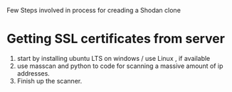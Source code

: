 Few Steps involved in process for creading a Shodan clone 

# Getting SSL certificates from server 
 1. start by installing ubuntu LTS on windows / use Linux , if available
 2. use masscan and python to code for scanning a massive amount of ip addresses.
 3. Finish up the scanner.  
